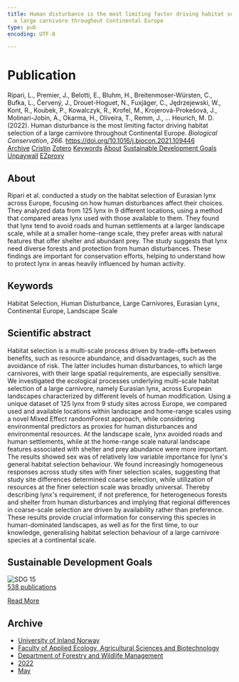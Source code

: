 ```yaml
---
title: Human disturbance is the most limiting factor driving habitat selection of
  a large carnivore throughout Continental Europe
type: pub
encoding: UTF-8

---
```

<h1>Publication</h1>
<article id="csl-bib-container-M63NYQ5F" class="csl-bib-container">
  <div class="csl-bib-body"> <div class="csl-entry">Ripari, L., Premier, J., Belotti, E., Bluhm, H., Breitenmoser-Würsten, C., Bufka, L., Červený, J., Drouet-Hoguet, N., Fuxjäger, C., Jędrzejewski, W., Kont, R., Koubek, P., Kowalczyk, R., Krofel, M., Krojerová-Prokešová, J., Molinari-Jobin, A., Okarma, H., Oliveira, T., Remm, J., … Heurich, M. D. (2022). Human disturbance is the most limiting factor driving habitat selection of a large carnivore throughout Continental Europe. <i>Biological Conservation</i>, <i>266</i>. <a href="https://doi.org/10.1016/j.biocon.2021.109446">https://doi.org/10.1016/j.biocon.2021.109446</a></div> </div>
  <div class="csl-bib-buttons">
    <a href="#taxonomy-article-M63NYQ5F" alt="archive" class="csl-bib-button">Archive</a>
    <a href="https://app.cristin.no/results/show.jsf?id=2022923" alt="Cristin" class="csl-bib-button">Cristin</a>
    <a href="http://zotero.org/groups/5881554/items/M63NYQ5F" alt="Zotero" class="csl-bib-button">Zotero</a>
    <a href="#keywords-article-M63NYQ5F" alt="keywords" class="csl-bib-button">Keywords</a>
    <a href="#about-article-M63NYQ5F" alt="about_pub" class="csl-bib-button">About</a>
    <a href="#sdg-article-M63NYQ5F" alt="sdg" class="csl-bib-button">Sustainable Development Goals</a>
    <a href="https://brage.inn.no/inn-xmlui/bitstream/11250/3014381/1/Ripari%2band%2bPremier%2bet%2bal%2b2022.pdf" alt="Unpaywall" class="csl-bib-button">Unpaywall</a>
    <a href="https://brage.inn.no/inn-xmlui/bitstream/11250/3014381/1/Ripari%2band%2bPremier%2bet%2bal%2b2022.pdf" alt="EZproxy" class="csl-bib-button">EZproxy</a>
  </div>
  <div id="csl-bib-meta-container-M63NYQ5F"></div>
</article>
<div id="csl-bib-meta-M63NYQ5F" class="csl-bib-meta">
  <article id="about-article-M63NYQ5F" class="about_pub-article">
    <h1>About</h1>
    Ripari et al. conducted a study on the habitat selection of Eurasian lynx across Europe, focusing on how human disturbances affect their choices. They analyzed data from 125 lynx in 9 different locations, using a method that compared areas lynx used with those available to them. They found that lynx tend to avoid roads and human settlements at a larger landscape scale, while at a smaller home-range scale, they prefer areas with natural features that offer shelter and abundant prey. The study suggests that lynx need diverse forests and protection from human disturbances. These findings are important for conservation efforts, helping to understand how to protect lynx in areas heavily influenced by human activity.
  </article>
  <article id="keywords-article-M63NYQ5F" class="keywords-article">
    <h1>Keywords</h1>
    Habitat Selection, Human Disturbance, Large Carnivores, Eurasian Lynx, Continental Europe, Landscape Scale
  </article>
  <article id="abstract-article-M63NYQ5F" class="abstract-article">
    <h1>Scientific abstract</h1>
    Habitat selection is a multi-scale process driven by trade-offs between benefits, such as resource abundance, and disadvantages, such as the avoidance of risk. The latter includes human disturbances, to which large carnivores, with their large spatial requirements, are especially sensitive. We investigated the ecological processes underlying multi-scale habitat selection of a large carnivore, namely Eurasian lynx, across European landscapes characterized by different levels of human modification. Using a unique dataset of 125 lynx from 9 study sites across Europe, we compared used and available locations within landscape and home-range scales using a novel Mixed Effect randomForest approach, while considering environmental predictors as proxies for human disturbances and environmental resources. At the landscape scale, lynx avoided roads and human settlements, while at the home-range scale natural landscape features associated with shelter and prey abundance were more important. The results showed sex was of relatively low variable importance for lynx's general habitat selection behaviour. We found increasingly homogeneous responses across study sites with finer selection scales, suggesting that study site differences determined coarse selection, while utilization of resources at the finer selection scale was broadly universal. Thereby describing lynx's requirement, if not preference, for heterogeneous forests and shelter from human disturbances and implying that regional differences in coarse-scale selection are driven by availability rather than preference. These results provide crucial information for conserving this species in human-dominated landscapes, as well as for the first time, to our knowledge, generalising habitat selection behaviour of a large carnivore species at a continental scale.
  </article>
  <article id="sdg-article-M63NYQ5F" class="sdg-article">
    <h1>Sustainable Development Goals</h1>
    <div class="sdg-container"><div id="sdg15" class="sdg">
        <img src="{{< params subfolder >}}images/sdg/sdg15_en.png" class="image" alt="SDG 15">
        <div class="sdg-overlay">
          <a href="/en/archive/?key=?sdg=15#archive" class="sdg-publication-count"><span>538</span> publications</a>
          <p><a href="https://sdgs.un.org/goals/goal15" class="sdg-read-more">Read More</a></p>
        </div>
      </div></div>
  </article>
  <article id="taxonomy-article-M63NYQ5F" class="taxonomy-article">
    <h1>Archive</h1>
    <ul>
      <li>
        <a href="/en/archive/?key=3DCRN523">University of Inland Norway</a>
      </li>
      <li>
        <a href="/en/archive/?key=T77LXH6D">Faculty of Applied Ecology, Agricultural Sciences and Biotechnology</a>
      </li>
      <li>
        <a href="/en/archive/?key=7TRARPE3">Department of Forestry and Wildlife Management</a>
      </li>
      <li>
        <a href="/en/archive/?key=H9K9UC39">2022</a>
      </li>
      <li>
        <a href="/en/archive/?key=YAL942HZ">May</a>
      </li>
    </ul>
  </article>
</div>

